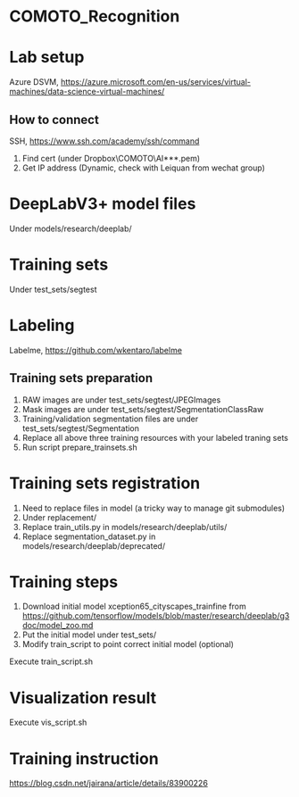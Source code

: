 # COMOTO_Recognition

# Lab setup
Azure DSVM, https://azure.microsoft.com/en-us/services/virtual-machines/data-science-virtual-machines/

## How to connect
SSH, https://www.ssh.com/academy/ssh/command
1. Find cert (under Dropbox\COMOTO\AI\***.pem)
2. Get IP address (Dynamic, check with Leiquan from wechat group)

# DeepLabV3+ model files
Under models/research/deeplab/

# Training sets
Under test_sets/segtest

# Labeling
Labelme, https://github.com/wkentaro/labelme

## Training sets preparation
1. RAW images are under test_sets/segtest/JPEGImages
2. Mask images are under test_sets/segtest/SegmentationClassRaw 
3. Training/validation segmentation files are under test_sets/segtest/Segmentation
4. Replace all above three training resources with your labeled traning sets
4. Run script prepare_trainsets.sh

# Training sets registration
1. Need to replace files in model (a tricky way to manage git submodules)
2. Under replacement/
3. Replace train_utils.py in models/research/deeplab/utils/
4. Replace segmentation_dataset.py in models/research/deeplab/deprecated/ 

# Training steps
1. Download initial model xception65_cityscapes_trainfine from https://github.com/tensorflow/models/blob/master/research/deeplab/g3doc/model_zoo.md
2. Put the initial model under test_sets/
3. Modify train_script to point correct initial model (optional)

Execute train_script.sh

# Visualization result
Execute vis_script.sh

# Training instruction
https://blog.csdn.net/jairana/article/details/83900226
